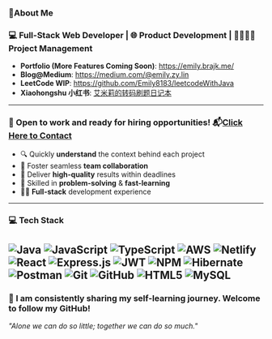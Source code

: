 ### 🎤About Me

### 💻 Full-Stack Web Developer | 🌐 Product Development | 👨‍👨‍👧‍👧 Project Management
- **Portfolio (More Features Coming Soon)**: https://emily.brajk.me/ 
- **Blog@Medium**: https://medium.com/@emily.zy.lin
- **LeetCode WIP**: https://github.com/Emily8183/leetcodeWithJava
- **Xiaohongshu 小红书**: [艾米莉的转码刷题日记本](https://www.xiaohongshu.com/user/profile/62563076000000000d03007c?xhsshare=CopyLink&appuid=62563076000000000d03007c&apptime=1709323760)
---
### 🌟 Open to work and ready for hiring opportunities! 📬[Click Here to Contact](https://emily.brajk.me/contact)
- 🔍 Quickly **understand** the context behind each project
- 🤝 Foster seamless **team collaboration**
- 🚀 Deliver **high-quality** results within deadlines
- 🧠 Skilled in **problem-solving** & **fast-learning**
- 👩‍💻 **Full-stack** development experience
---
### 💻 Tech Stack
![Java](https://img.shields.io/badge/java-%23ED8B00.svg?style=for-the-badge&logo=openjdk&logoColor=white) ![JavaScript](https://img.shields.io/badge/javascript-%23323330.svg?style=for-the-badge&logo=javascript&logoColor=%23F7DF1E) ![TypeScript](https://img.shields.io/badge/typescript-%23007ACC.svg?style=for-the-badge&logo=typescript&logoColor=white) ![AWS](https://img.shields.io/badge/AWS-%23FF9900.svg?style=for-the-badge&logo=amazon-aws&logoColor=white) ![Netlify](https://img.shields.io/badge/netlify-%23000000.svg?style=for-the-badge&logo=netlify&logoColor=#00C7B7) ![React](https://img.shields.io/badge/react-%2320232a.svg?style=for-the-badge&logo=react&logoColor=%2361DAFB) ![Express.js](https://img.shields.io/badge/express.js-%23404d59.svg?style=for-the-badge&logo=express&logoColor=%2361DAFB) ![JWT](https://img.shields.io/badge/JWT-black?style=for-the-badge&logo=JSON%20web%20tokens) ![NPM](https://img.shields.io/badge/NPM-%23CB3837.svg?style=for-the-badge&logo=npm&logoColor=white) ![Hibernate](https://img.shields.io/badge/Hibernate-59666C?style=for-the-badge&logo=Hibernate&logoColor=white) ![Postman](https://img.shields.io/badge/Postman-FF6C37?style=for-the-badge&logo=postman&logoColor=white) ![Git](https://img.shields.io/badge/git-%23F05033.svg?style=for-the-badge&logo=git&logoColor=white) ![GitHub](https://img.shields.io/badge/github-%23121011.svg?style=for-the-badge&logo=github&logoColor=white) ![HTML5](https://img.shields.io/badge/html5-%23E34F26.svg?style=for-the-badge&logo=html5&logoColor=white) ![MySQL](https://img.shields.io/badge/mysql-4479A1.svg?style=for-the-badge&logo=mysql&logoColor=white)
---
### 🤝 I am consistently sharing my self-learning journey. Welcome to follow my GitHub!

_"Alone we can do so little; together we can do so much."_  
  




